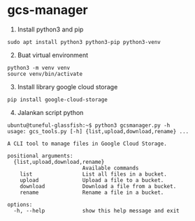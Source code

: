# gcs-manager
1. Install python3 and pip
```
sudo apt install python3 python3-pip python3-venv
```

2. Buat virtual environment
```
python3 -m venv venv
source venv/bin/activate
```

3. Install library google cloud storage
```
pip install google-cloud-storage
```

4. Jalankan script python
```
ubuntu@tuneful-glassfish:~$ python3 gcsmanager.py -h
usage: gcs_tools.py [-h] {list,upload,download,rename} ...

A CLI tool to manage files in Google Cloud Storage.

positional arguments:
  {list,upload,download,rename}
                        Available commands
    list                List all files in a bucket.
    upload              Upload a file to a bucket.
    download            Download a file from a bucket.
    rename              Rename a file in a bucket.

options:
  -h, --help            show this help message and exit
```
